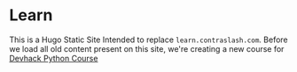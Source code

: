 # Learn

This is a Hugo Static Site Intended to replace `learn.contraslash.com`. Before we load all old content present on this site, we're creating a new course for [Devhack Python Course](http://devhack.co/courses/python/)